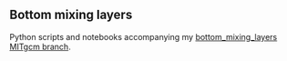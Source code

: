 ## Bottom mixing layers

Python scripts and notebooks accompanying my [bottom_mixing_layers MITgcm branch](https://github.com/hdrake/MITgcm/tree/bottom_mixing_layers).
